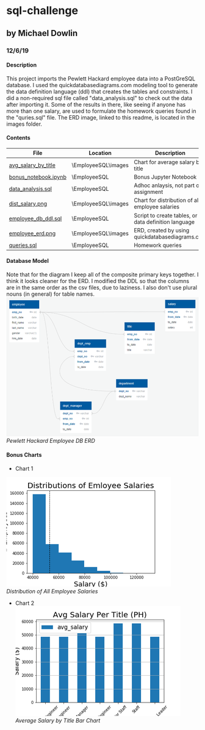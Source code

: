# sql-challenge
## by Michael Dowlin
### 12/6/19

#### Description
This project imports the Pewlett Hackard employee data into a PostGreSQL database.  I used the quickdatabasediagrams.com modeling
  tool to generate the data definition language (ddl) that creates the tables and constraints.  I did a non-required sql file called
  "data_analysis.sql" to check out the data after importing it.  Some of the results in there, like seeing if anyone has more than
  one salary, are used to formulate the homework queries found in the "quries.sql" file.  The ERD image, linked to this readme, is
  located in the images folder.

#### Contents

| File                | Location            | Description                                                                       |
|---------------------|---------------------|-----------------------------------------------------------------------------------|
|[avg_salary_by_title](EmployeeSQL/images/avg_salary_by_title.png)    |\EmployeeSQL\images     |Chart for average salary by title       |
|[bonus_notebook.ipynb](EmployeeSQL/bonus_notebook.ipynb)   |\EmployeeSQL     |Bonus Jupyter Notebook                                 |
|[data_analysis.sql](EmployeeSQL/data_analysis.sql)    |\EmployeeSQL         |Adhoc anlaysis, not part of assignment                           |
|[dist_salary.png](EmployeeSQL/images/dist_salary.png)    |\EmployeeSQL\images    |Chart for distribution of all employee salaries        |
|[employee_db_ddl.sql](EmployeeSQL/employee_db_ddl.sql)  |\EmployeeSQL         |Script to create tables, or data definition language              |
|[employee_erd.png](EmployeeSQL/images/employee_erd.png)     |\EmployeeSQL\images  |ERD, created by using quickdatabasediagrams.com                  |                
|[queries.sql](EmployeeSQL/queries.sql)          |\EmployeeSQL         |Homework queries                                                  |

#### Database Model
Note that for the diagram I keep all of the composite primary keys together.  I think it looks cleaner for the ERD.  I modified the DDL so that the columns are in the same order as the csv files, due to laziness.  I also don't use plural nouns (in general) for table names.
![Pewlett Hackard Employee DB ERD](EmployeeSQL/images/employee_erd.png)
*Pewlett Hackard Employee DB ERD*

#### Bonus Charts
- Chart 1

![dist_salary](EmployeeSQL/images/dist_salary.png)
*Distribution of All Employee Salaries*

- Chart 2
![avg_salary_by_title](EmployeeSQL/images/avg_salary_by_title.png)
*Average Salary by Title Bar Chart*


